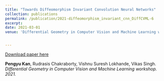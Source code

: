 ```yaml
---
title: "Towards Diffeomorphism Invariant Convolution Neural Networks"
collection: publications
permalink: /publication/2021-diffeomorphism_invariant_cnn_DiffCVML-6
excerpt: 
date: 2021-03-01
venue: 'Differential Geometry in Computer Vision and Machine Learning workshop'


---
```

<!---This paper is about the number 3. The number 4 is left for future work.--->

[Download paper here](http://pkan2.github.io/diffeomorphism_invariant_cnn_DiffCVML-6)

**Pengyu Kan**, Rudrasis Chakraborty, Vishnu Suresh Lokhande, Vikas Singh.<i> Differential Geometry in Computer Vision and Machine Learning workshop. <i> 2021.